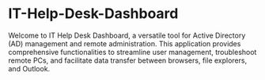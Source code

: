 # IT-Help-Desk-Dashboard
Welcome to IT Help Desk Dashboard, a versatile tool for Active Directory (AD) management and remote administration. This application provides comprehensive functionalities to streamline user management, troubleshoot remote PCs, and facilitate data transfer between browsers, file explorers, and Outlook.
